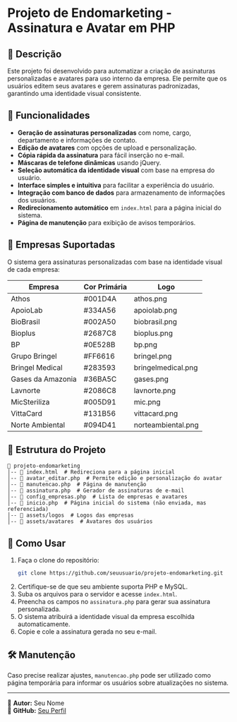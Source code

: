 # Projeto de Endomarketing - Assinatura e Avatar em PHP

## 📌 Descrição
Este projeto foi desenvolvido para automatizar a criação de assinaturas personalizadas e avatares para uso interno da empresa. Ele permite que os usuários editem seus avatares e gerem assinaturas padronizadas, garantindo uma identidade visual consistente.

## 🚀 Funcionalidades
- **Geração de assinaturas personalizadas** com nome, cargo, departamento e informações de contato.
- **Edição de avatares** com opções de upload e personalização.
- **Cópia rápida da assinatura** para fácil inserção no e-mail.
- **Máscaras de telefone dinâmicas** usando jQuery.
- **Seleção automática da identidade visual** com base na empresa do usuário.
- **Interface simples e intuitiva** para facilitar a experiência do usuário.
- **Integração com banco de dados** para armazenamento de informações dos usuários.
- **Redirecionamento automático** em `index.html` para a página inicial do sistema.
- **Página de manutenção** para exibição de avisos temporários.

## 🏢 Empresas Suportadas
O sistema gera assinaturas personalizadas com base na identidade visual de cada empresa:

| Empresa | Cor Primária | Logo |
|---------|------------|------|
| Athos | #001D4A | athos.png |
| ApoioLab | #334A56 | apoiolab.png |
| BioBrasil | #002A50 | biobrasil.png |
| Bioplus | #2687C8 | bioplus.png |
| BP | #0E528B | bp.png |
| Grupo Bringel | #FF6616 | bringel.png |
| Bringel Medical | #283593 | bringelmedical.png |
| Gases da Amazonia | #36BA5C | gases.png |
| Lavnorte | #2086C8 | lavnorte.png |
| MicSteriliza | #005D91 | mic.png |
| VittaCard | #131B56 | vittacard.png |
| Norte Ambiental | #094D41 | norteambiental.png |

## 📂 Estrutura do Projeto
```
📁 projeto-endomarketing
│-- 📄 index.html  # Redireciona para a página inicial
│-- 📄 avatar_editar.php  # Permite edição e personalização do avatar
│-- 📄 manutencao.php  # Página de manutenção
│-- 📄 assinatura.php  # Gerador de assinaturas de e-mail
│-- 📄 config_empresas.php  # Lista de empresas e avatares
│-- 📄 inicio.php  # Página inicial do sistema (não enviada, mas referenciada)
│-- 📁 assets/logos  # Logos das empresas
│-- 📁 assets/avatares  # Avatares dos usuários
```

## 🚀 Como Usar
1. Faça o clone do repositório:
   ```sh
   git clone https://github.com/seuusuario/projeto-endomarketing.git
   ```
2. Certifique-se de que seu ambiente suporta PHP e MySQL.
3. Suba os arquivos para o servidor e acesse `index.html`.
4. Preencha os campos no `assinatura.php` para gerar sua assinatura personalizada.
5. O sistema atribuirá a identidade visual da empresa escolhida automaticamente.
6. Copie e cole a assinatura gerada no seu e-mail.

## 🛠️ Manutenção
Caso precise realizar ajustes, `manutencao.php` pode ser utilizado como página temporária para informar os usuários sobre atualizações no sistema.

---
📧 **Autor:** Seu Nome  
🔗 **GitHub:** [Seu Perfil](https://github.com/seuusuario)

